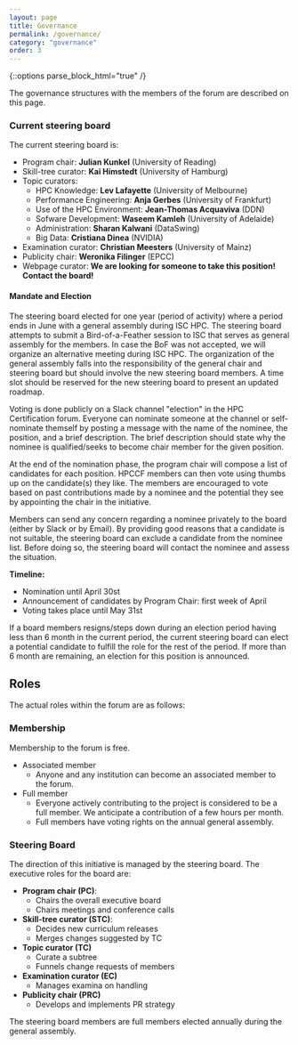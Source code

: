 ```yaml
---
layout: page
title: Governance
permalink: /governance/
category: "governance"
order: 3
---
```

{::options parse_block_html="true" /}

The governance structures with the members of the forum are described on this page.

### Current steering board

The current steering board is:

  * Program chair: **Julian Kunkel** (University of Reading)
  * Skill-tree curator: **Kai Himstedt** (University of Hamburg)
  * Topic curators:
    * HPC Knowledge: **Lev Lafayette** (University of Melbourne)
    * Performance Engineering: **Anja Gerbes** (University of Frankfurt)
    * Use of the HPC Environment: **Jean-Thomas Acquaviva** (DDN)
    * Sofware Development: **Waseem Kamleh** (University of Adelaide)
    * Administration: **Sharan Kalwani** (DataSwing)
    * Big Data: **Cristiana Dinea** (NVIDIA)
  * Examination curator: **Christian Meesters** (University of Mainz)
  * Publicity chair: **Weronika Filinger** (EPCC)
  * Webpage curator: **We are looking for someone to take this position! Contact the board!**

#### Mandate and Election

The steering board elected for one year (period of activity) where a period ends in June with a general assembly during ISC HPC.
The steering board attempts to submit a Bird-of-a-Feather session to ISC that serves as general assembly for the members.
In case the BoF was not accepted, we will organize an alternative meeting during ISC HPC.
The organization of the general assembly falls into the responsibility of the general chair and steering board but should involve the new steering board members.
A time slot should be reserved for the new steering board to present an updated roadmap.

Voting is done publicly on a Slack channel "election" in the HPC Certification forum.
Everyone can nominate someone at the channel or self-nominate themself by posting a message with the name of the nominee, the position, and a brief description.
The brief description should state why the nominee is qualified/seeks to become chair member for the given position.

At the end of the nomination phase, the program chair will compose a list of candidates for each position.
HPCCF members can then vote using thumbs up on the candidate(s) they like.
The members are encouraged to vote based on past contributions made by a nominee and the potential they see by appointing the chair in the initiative.

Members can send any concern regarding a nominee privately to the board (either by Slack or by Email).
By providing good reasons that a candidate is not suitable, the steering board can exclude a candidate from the nominee list.
Before doing so, the steering board will contact the nominee and assess the situation.

**Timeline:**
  * Nomination until April 30st
  * Announcement of candidates by Program Chair: first week of April
  * Voting takes place until May 31st

If a board members resigns/steps down during an election period having less than 6 month in the current period, the current steering board can elect a potential candidate to fulfill the role for the rest of the period.
If more than 6 month are remaining, an election for this position is announced.

## Roles

The actual roles within the forum are as follows:

### Membership

Membership to the forum is free.

  * Associated member
    * Anyone and any institution can become an associated member to the forum.
  * Full member
    * Everyone actively contributing to the project is considered to be a full member. We anticipate a contribution of a few hours per month.
    * Full members have voting rights on the annual general assembly.

### Steering Board

The direction of this initiative is managed by the steering board.
The executive roles for the board are:

  * **Program chair (PC)**:
    * Chairs the overall executive board
    * Chairs meetings and conference calls
  * **Skill-tree curator (STC)**:
    * Decides new curriculum releases
    * Merges changes suggested by TC
  * **Topic curator (TC)**
     * Curate a subtree
     * Funnels change requests of members
  * **Examination curator (EC)**
     * Manages examina on handling
  * **Publicity chair (PRC)**
     * Develops and implements PR strategy

The steering board members are full members elected annually during the general assembly.
